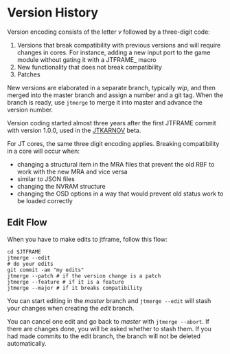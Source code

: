 # Version History

Version encoding consists of the letter _v_ followed by a three-digit code:

1. Versions that break compatibility with previous versions and will require changes in cores. For instance, adding a new input port to the game module without gating it with a JTFRAME_ macro
2. New functionality that does not break compatibility
3. Patches

New versions are elaborated in a separate branch, typically _wip_, and then merged into the master branch and assign a number and a git tag. When the branch is ready, use `jtmerge` to merge it into master and advance the version number.

Version coding started almost three years after the first JTFRAME commit with version 1.0.0, used in the [JTKARNOV](https://github.com/jotego/jtcop) beta.

For JT cores, the same three digit encoding applies. Breaking compatibility in a core will occur when:

- changing a structural item in the MRA files that prevent the old RBF to work with the new MRA and vice versa
- similar to JSON files
- changing the NVRAM structure
- changing the OSD options in a way that would prevent old status work to be loaded correctly

## Edit Flow

When you have to make edits to jtframe, follow this flow:

```
cd $JTFRAME
jtmerge --edit
# do your edits
git commit -am "my edits"
jtmerge --patch # if the version change is a patch
jtmerge --feature # if it is a feature
jtmerge --major # if it breaks compatibility
```

You can start editing in the _master_ branch and `jtmerge --edit` will stash your changes when creating the _edit_ branch.

You can cancel one edit and go back to _master_ with `jtmerge --abort`. If there are changes done, you will be asked whether to stash them. If you had made commits to the edit branch, the branch will not be deleted automatically.